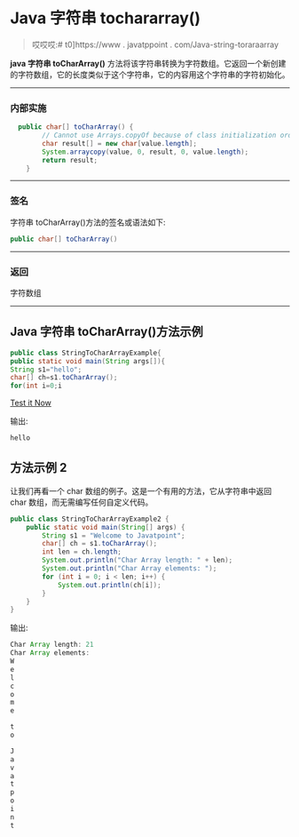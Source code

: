 # Java 字符串 tochararray()

> 哎哎哎:# t0]https://www . javatppoint . com/Java-string-toraraarray

**java 字符串 toCharArray()** 方法将该字符串转换为字符数组。它返回一个新创建的字符数组，它的长度类似于这个字符串，它的内容用这个字符串的字符初始化。

* * *

### 内部实施

```java
  public char[] toCharArray() {
        // Cannot use Arrays.copyOf because of class initialization order issues
        char result[] = new char[value.length];
        System.arraycopy(value, 0, result, 0, value.length);
        return result;
    }

```

* * *

### 签名

字符串 toCharArray()方法的签名或语法如下:

```java
public char[] toCharArray()

```

* * *

### 返回

字符数组

* * *

## Java 字符串 toCharArray()方法示例

```java
public class StringToCharArrayExample{
public static void main(String args[]){
String s1="hello";
char[] ch=s1.toCharArray();
for(int i=0;i
```

[Test it Now](https://compiler.javatpoint.com/opr/test.jsp?filename=StringToCharArrayExample)

输出:

```java
hello

```

## 方法示例 2

让我们再看一个 char 数组的例子。这是一个有用的方法，它从字符串中返回 char 数组，而无需编写任何自定义代码。

```java
public class StringToCharArrayExample2 {
	public static void main(String[] args) {
		String s1 = "Welcome to Javatpoint";
		char[] ch = s1.toCharArray();
		int len = ch.length;
		System.out.println("Char Array length: " + len);
		System.out.println("Char Array elements: ");
		for (int i = 0; i < len; i++) {
			System.out.println(ch[i]);
		}
	}
}
```

输出:

```java
Char Array length: 21
Char Array elements: 
W
e
l
c
o
m
e

t
o

J
a
v
a
t
p
o
i
n
t

```